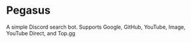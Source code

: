 # Pegasus
A simple Discord search bot. Supports Google, GitHub, YouTube, Image, YouTube Direct, and Top.gg
